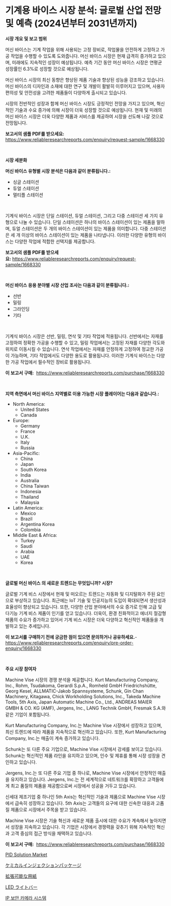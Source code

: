 <p><h1>기계용 바이스 시장 분석: 글로벌 산업 전망 및 예측 (2024년부터 2031년까지)</h1></p><p><strong>시장 개요 및 보고 범위</strong></p>
<p><p>머신 바이스는 기계 작업을 위해 사용되는 고정 장비로, 작업물을 안전하게 고정하고 가공 작업을 수행할 수 있도록 도와줍니다. 머신 바이스 시장은 현재 급격히 증가하고 있으며, 미래에도 지속적인 성장이 예상됩니다. 예측 기간 동안 머신 바이스 시장은 연평균 성장률인 6.3%로 성장할 것으로 예상됩니다.</p><p>머신 바이스 시장의 최신 동향은 향상된 제품 기술과 향상된 성능을 강조하고 있습니다. 머신 바이스의 디자인과 소재에 대한 연구 및 개발이 활발히 이루어지고 있으며, 사용자 편의성 및 안전성을 고려한 제품들이 다양하게 출시되고 있습니다.</p><p>시장의 전반적인 성장과 함께 머신 바이스 시장도 긍정적인 전망을 가지고 있으며, 혁신적인 기술과 수요 증가에 의해 시장이 더욱 성장할 것으로 예상됩니다. 현재 및 미래의 머신 바이스 시장은 더욱 다양한 제품과 서비스를 제공하여 시장을 선도해 나갈 것으로 전망됩니다.</p></p>
<p><strong>보고서의 샘플 PDF를 받으세요:</strong> <a href="https://www.reliableresearchreports.com/enquiry/request-sample/1668330">https://www.reliableresearchreports.com/enquiry/request-sample/1668330</a></p>
<p>&nbsp;</p>
<p><strong>시장 세분화</strong></p>
<p><strong>머신 바이스 유형별 시장 분석은 다음과 같이 분류됩니다.:</strong></p>
<p><ul><li>싱글 스테이션</li><li>듀얼 스테이션</li><li>멀티플 스테이션</li></ul></p>
<p>&nbsp;</p>
<p><p>기계식 바이스 시장은 단일 스테이션, 듀얼 스테이션, 그리고 다중 스테이션 세 가지 유형으로 나눌 수 있습니다. 단일 스테이션은 하나의 바이스 스테이션이 있는 제품을 말하며, 듀얼 스테이션은 두 개의 바이스 스테이션이 있는 제품을 의미합니다. 다중 스테이션은 세 개 이상의 바이스 스테이션이 있는 제품을 나타냅니다. 이러한 다양한 유형의 바이스는 다양한 작업에 적합한 선택지를 제공합니다.</p></p>
<p><strong>보고서의 샘플 PDF를 받으세요:</strong>&nbsp;<a href="https://www.reliableresearchreports.com/enquiry/request-sample/1668330">https://www.reliableresearchreports.com/enquiry/request-sample/1668330</a></p>
<p>&nbsp;</p>
<p><strong> 머신 바이스 응용 분야별 시장 산업 조사는 다음과 같이 분류됩니다.:</strong></p>
<p><ul><li>선반</li><li>밀링</li><li>그라인딩</li><li>기타</li></ul></p>
<p>&nbsp;</p>
<p><p>기계식 바이스 시장은 선반, 밀링, 연삭 및 기타 작업에 적용됩니다. 선반에서는 자재를 고정하여 정확한 가공을 수행할 수 있고, 밀링 작업에서는 고정된 자재를 다양한 각도와 위치로 이동시킬 수 있습니다. 연삭 작업에서는 자재를 안정하게 고정하여 정교한 가공이 가능하며, 기타 작업에서도 다양한 용도로 활용됩니다. 이러한 기계식 바이스는 다양한 가공 작업에서 필수적인 장비로 활용됩니다.</p></p>
<p><strong>이 보고서 구매:</strong>&nbsp; <a href="https://www.reliableresearchreports.com/purchase/1668330">https://www.reliableresearchreports.com/purchase/1668330</a></p>
<p>&nbsp;</p>
<p><strong>지역 측면에서 머신 바이스 지역별로 이용 가능한 시장 플레이어는 다음과 같습니다.:</strong></p>
<p><ul>
    <li>
        North America:
        <ul>
            <li>United States</li>
            <li>Canada</li>
        </ul>
    </li>
    <li>
        Europe:
        <ul>
            <li>Germany</li>
            <li>France</li>
            <li>U.K.</li>
            <li>Italy</li>
            <li>Russia</li>
        </ul>
    </li>
    <li>
        Asia-Pacific:
        <ul>
            <li>China</li>
            <li>Japan</li>
            <li>South Korea</li>
            <li>India</li>
            <li>Australia</li>
            <li>China Taiwan</li>
            <li>Indonesia</li>
            <li>Thailand</li>
            <li>Malaysia</li>
        </ul>
    </li>
    <li>
        Latin America:
        <ul>
            <li>Mexico</li>
            <li>Brazil</li>
            <li>Argentina Korea</li>
            <li>Colombia</li>
        </ul>
    </li>
    <li>
        Middle East & Africa:
        <ul>
            <li>Turkey</li>
            <li>Saudi</li>
            <li>Arabia</li>
            <li>UAE</li>
            <li>Korea</li>
        </ul>
    </li>
    </ul></p>
<p>&nbsp;</p>
<p><strong>글로벌 머신 바이스 의 새로운 트렌드는 무엇입니까? 시장?</strong></p>
<p><p>글로벌 기계 비스 시장에서 현재 및 떠오르는 트렌드는 자동화 및 디지털화가 주된 요인으로 부상하고 있습니다. 최근에는 IoT 기술 및 인공지능의 도입이 확대되면서 생산성과 효율성이 향상되고 있습니다. 또한, 다양한 산업 분야에서의 수요 증가로 인해 고급 및 다기능 기계 비스 제품이 인기를 얻고 있습니다. 더욱이, 환경 친화적이고 에너지 절감형 제품의 수요가 증가하고 있어서 기계 비스 시장은 더욱 다양하고 혁신적인 제품들을 개발하고 있는 추세입니다.</p></p>
<p><strong>이 보고서를 구매하기 전에 궁금한 점이 있으면 문의하거나 공유하세요.</strong>- <a href="https://www.reliableresearchreports.com/enquiry/pre-order-enquiry/1668330">https://www.reliableresearchreports.com/enquiry/pre-order-enquiry/1668330</a></p>
<p>&nbsp;</p>
<p><strong>주요 시장 참여자</strong></p>
<p><p>Machine Vise 시장의 경쟁 분석을 제공합니다. Kurt Manufacturing Company, Inc., Rohm, Tsudakoma, Gerardi S.p.A., Romheld GmbH Friedrichshütte, Georg Kesel, ALLMATIC-Jakob Spannsysteme, Schunk, Gin Chan Machinery, Kitagawa, Chick Workholding Solutions, Inc., Takeda Machine Tools, 5th Axis, Japan Automatic Machine Co., Ltd., ANDREAS MAIER GMBH & CO. KG (AMF), Jergens, Inc., LANG Technik GmbH, Fresmak S.A.와 같은 기업이 포함됩니다.</p><p>Kurt Manufacturing Company, Inc.는 Machine Vise 시장에서 성장하고 있으며, 최신 트렌드에 따라 제품을 지속적으로 혁신하고 있습니다. 또한, Kurt Manufacturing Company, Inc.는 매출이 계속 증가하고 있습니다.</p><p>Schunk는 또 다른 주요 기업으로, Machine Vise 시장에서 강세를 보이고 있습니다. Schunk는 혁신적인 제품 라인을 유지하고 있으며, 인수 및 제휴를 통해 시장 성장을 견인하고 있습니다.</p><p>Jergens, Inc.는 또 다른 주요 기업 중 하나로, Machine Vise 시장에서 안정적인 매출을 유지하고 있습니다. Jergens, Inc.는 전 세계적으로 네트워크를 확장하고 고객들에게 최고 품질의 제품을 제공함으로써 시장에서 성공을 거두고 있습니다.</p><p>신세대 제조기업 중 하나인 5th Axis는 혁신적인 기술과 제품으로 Machine Vise 시장에서 급속히 성장하고 있습니다. 5th Axis는 고객들의 요구에 대한 신속한 대응과 고품질 제품으로 시장에서 주목을 받고 있습니다. </p><p>Machine Vise 시장은 기술 혁신과 새로운 제품 출시에 대한 수요가 계속해서 높아지면서 성장을 지속하고 있습니다. 각 기업은 시장에서 경쟁력을 갖추기 위해 지속적인 혁신과 고객 중심의 접근 방식을 채택하고 있습니다.</p></p>
<p><strong>이 보고서 구매:</strong>&nbsp;&nbsp;<a href="https://www.reliableresearchreports.com/purchase/1668330">https://www.reliableresearchreports.com/purchase/1668330</a></p>
<p><p><a href="https://github.com/mahnoor2003/Market-Research-Report-List-3/blob/main/pid-solution-market.md">PID Solution Market</a></p><p><a href="https://github.com/mcbeesbxa270/Market-Research-Report-List-1/blob/main/573371216446.md">ケミカルインジェクションパッケージ</a></p><p><a href="https://github.com/EmoryYundt1935/Market-Research-Report-List-1/blob/main/599022416447.md">拡張可能な用紙</a></p><p><a href="https://medium.com/@bl2501989/2024%E5%B9%B4%E3%81%8B%E3%82%892031%E5%B9%B4%E3%81%BE%E3%81%A7%E3%81%AEled%E3%83%A9%E3%82%A4%E3%83%88%E3%83%90%E3%83%BC%E3%83%9E%E3%83%BC%E3%82%B1%E3%83%83%E3%83%88%E5%88%86%E6%9E%90%E3%81%A8%E3%82%B5%E3%82%A4%E3%82%BA%E4%BA%88%E6%B8%AC-20e43bb47db9">LED ライトバー</a></p><p><a href="https://github.com/vskv4779xr1/Market-Research-Report-List-1/blob/main/833378515366.md">IP 보안 카메라 시스템</a></p></p>
